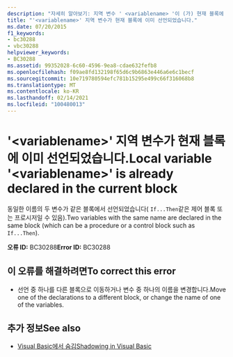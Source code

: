```yaml
---
description: "자세히 알아보기: 지역 변수 ' <variablename> '이 (가) 현재 블록에 이미 선언 되어 있습니다."
title: "'<variablename>' 지역 변수가 현재 블록에 이미 선언되었습니다."
ms.date: 07/20/2015
f1_keywords:
- bc30288
- vbc30288
helpviewer_keywords:
- BC30288
ms.assetid: 99352028-6c60-4596-9ea8-cdae632fefb8
ms.openlocfilehash: f09ae8fd132198f65d6c9b6863e446a6e6c1becf
ms.sourcegitcommit: 10e719780594efc781b15295e499c66f316068b8
ms.translationtype: MT
ms.contentlocale: ko-KR
ms.lasthandoff: 02/14/2021
ms.locfileid: "100480013"
---
```

# <a name="local-variable-variablename-is-already-declared-in-the-current-block"></a><span data-ttu-id="dc39b-103">'\<variablename>' 지역 변수가 현재 블록에 이미 선언되었습니다.</span><span class="sxs-lookup"><span data-stu-id="dc39b-103">Local variable '\<variablename>' is already declared in the current block</span></span>

<span data-ttu-id="dc39b-104">동일한 이름의 두 변수가 같은 블록에서 선언되었습니다( `If...Then`같은 제어 블록 또는 프로시저일 수 있음).</span><span class="sxs-lookup"><span data-stu-id="dc39b-104">Two variables with the same name are declared in the same block (which can be a procedure or a control block such as `If...Then`).</span></span>  
  
 <span data-ttu-id="dc39b-105">**오류 ID:** BC30288</span><span class="sxs-lookup"><span data-stu-id="dc39b-105">**Error ID:** BC30288</span></span>  
  
## <a name="to-correct-this-error"></a><span data-ttu-id="dc39b-106">이 오류를 해결하려면</span><span class="sxs-lookup"><span data-stu-id="dc39b-106">To correct this error</span></span>  
  
- <span data-ttu-id="dc39b-107">선언 중 하나를 다른 블록으로 이동하거나 변수 중 하나의 이름을 변경합니다.</span><span class="sxs-lookup"><span data-stu-id="dc39b-107">Move one of the declarations to a different block, or change the name of one of the variables.</span></span>  
  
## <a name="see-also"></a><span data-ttu-id="dc39b-108">추가 정보</span><span class="sxs-lookup"><span data-stu-id="dc39b-108">See also</span></span>

- [<span data-ttu-id="dc39b-109">Visual Basic에서 숨김</span><span class="sxs-lookup"><span data-stu-id="dc39b-109">Shadowing in Visual Basic</span></span>](../programming-guide/language-features/declared-elements/shadowing.md)
